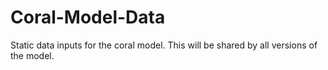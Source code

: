 # Coral-Model-Data
Static data inputs for the coral model.  This will be shared by all versions of the model.
